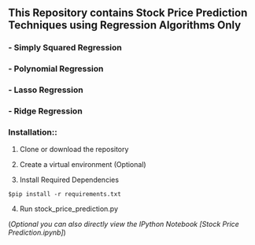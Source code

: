 ## **This Repository contains Stock Price Prediction Techniques using Regression Algorithms Only**
### - Simply Squared Regression
### - Polynomial Regression
### - Lasso Regression
### - Ridge Regression

### Installation::

1. Clone or download the repository

2. Create a virtual environment (Optional)

3. Install Required Dependencies
```
$pip install -r requirements.txt
```
4. Run stock_price_prediction.py

(*Optional you can also directly view the IPython Notebook [Stock Price Prediction.ipynb]*)
